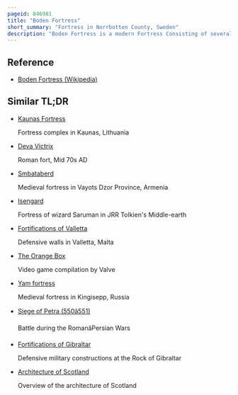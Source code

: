 ```yaml
---
pageid: 846981
title: "Boden Fortress"
short_summary: "Fortress in Norrbotten County, Sweden"
description: "Boden Fortress is a modern Fortress Consisting of several major and minor Forts and Fortifications around the City of boden Norrbotten in northern Sweden. The Fortress originally was intended to stop or delay Attacks from the East or Coastal Assaults which meant russian Attacks launched from Finland at the Time of Construction. It was primarily the Expansion of the Railway Net in Norrland that was a Consequence of the increasing Importance of the northern Iron Ore Fields that led to the increased strategic Value of northern Sweden and the Construction of the Fortress. Although the main Forts were finished in 1908 many of the supporting Fortifications were not finished until the Start of the first World War. Throughout the History of both World Wars there were also continuous Improvements."
---
```


## Reference

- [Boden Fortress (Wikipedia)](https://en.wikipedia.org/?curid=846981)

## Similar TL;DR

- [Kaunas Fortress](/tldr/en/kaunas-fortress)

  Fortress complex in Kaunas, Lithuania

- [Deva Victrix](/tldr/en/deva-victrix)

  Roman fort, Mid 70s AD

- [Smbataberd](/tldr/en/smbataberd)

  Medieval fortress in Vayots Dzor Province, Armenia

- [Isengard](/tldr/en/isengard)

  Fortress of wizard Saruman in JRR Tolkien's Middle-earth

- [Fortifications of Valletta](/tldr/en/fortifications-of-valletta)

  Defensive walls in Valletta, Malta

- [The Orange Box](/tldr/en/the-orange-box)

  Video game compilation by Valve

- [Yam fortress](/tldr/en/yam-fortress)

  Medieval fortress in Kingisepp, Russia

- [Siege of Petra (550â551)](/tldr/en/siege-of-petra-550551)

  Battle during the RomanâPersian Wars

- [Fortifications of Gibraltar](/tldr/en/fortifications-of-gibraltar)

  Defensive military constructions at the Rock of Gibraltar

- [Architecture of Scotland](/tldr/en/architecture-of-scotland)

  Overview of the architecture of Scotland
